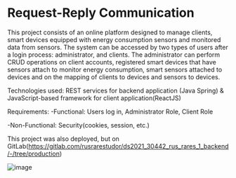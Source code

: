 # Request-Reply Communication

This project consists of an online platform designed to manage clients, smart devices equipped with energy consumption sensors and monitored data from sensors. The system
can be accessed by two types of users after a login process: administrator, and clients. 
The administrator can perform CRUD operations on client accounts, registered smart devices that have sensors attach to monitor energy consumption, smart sensors attached to devices
and on the mapping of clients to devices  and sensors to devices.


Technologies used: 
REST services for backend application (Java Spring) & JavaScript-based framework for client application(ReactJS)

Requirements:
-Functional: Users log in, Administrator Role, Client Role

-Non-Functional: Security(cookies, session, etc.)
 
 This project was also deployed, but on GitLab(https://gitlab.com/rusrarestudor/ds2021_30442_rus_rares_1_backend/-/tree/production)
 
 ![image](https://user-images.githubusercontent.com/57397996/179956309-07ab92e9-8d64-444b-8daf-3a7c193b599d.png)

